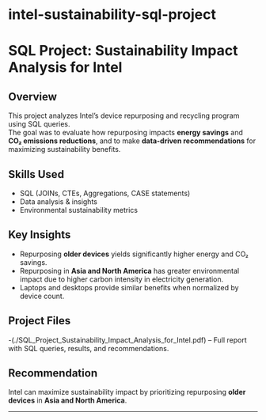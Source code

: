 # intel-sustainability-sql-project
# SQL Project: Sustainability Impact Analysis for Intel

## Overview
This project analyzes Intel’s device repurposing and recycling program using SQL queries.  
The goal was to evaluate how repurposing impacts **energy savings** and **CO₂ emissions reductions**, and to make **data-driven recommendations** for maximizing sustainability benefits.

## Skills Used
- SQL (JOINs, CTEs, Aggregations, CASE statements)
- Data analysis & insights
- Environmental sustainability metrics

## Key Insights
- Repurposing **older devices** yields significantly higher energy and CO₂ savings.
- Repurposing in **Asia and North America** has greater environmental impact due to higher carbon intensity in electricity generation.
- Laptops and desktops provide similar benefits when normalized by device count.

## Project Files
-(./SQL_Project_Sustainability_Impact_Analysis_for_Intel.pdf) – Full report with SQL queries, results, and recommendations.

## Recommendation
Intel can maximize sustainability impact by prioritizing repurposing **older devices** in **Asia and North America**.

---
